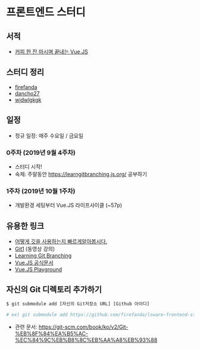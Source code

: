 # 프론트엔드 스터디

## 서적
  - [커피 한 잔 마시며 끝내는 Vue.JS](http://www.kyobobook.co.kr/product/detailViewKor.laf?ejkGb=KOR&mallGb=KOR&barcode=9791190014397&orderClick=LEa&Kc=)

## 스터디 정리
<!-- 자신의 개인 저장소 URL 작성 -->
 - [firefanda](https://github.com/firefanda/lsware-frontend-study)
 - [dancho27](https://github.com/dancho27)
 - [wjdwlgkgk](https://github.com/wjdwlgkgk)

## 일정
 - 정규 일정: 매주 수요일 / 금요일

### 0주차 (2019년 9월 4주차)
 - 스터디 시작!
 - 숙제: 주말동안 https://learngitbranching.js.org/ 공부하기

### 1주차 (2019년 10월 1주차)
 - 개발환경 세팅부터 Vue.JS 라이프사이클 (~57p)

## 유용한 링크
 - [어떻게 깃을 사용하는지 빠르게알아봅시다.](https://www.pigno.se/barn/tutorial-git/docs/#/)
 - [Git1](https://opentutorials.org/module/3733) (동영상 강의)
 - [Learning Git Branching](https://learngitbranching.js.org/)
 - [Vue.JS 공식문서](https://kr.vuejs.org/)
 - [Vue.JS Playground](https://codesandbox.io/s/lsware-frontend-study-vue-sandbox-pw88m?fontsize=14)

## 자신의 Git 디렉토리 추가하기
```bash
$ git submodule add [자신의 Git저장소 URL] [Github 아이디]

# ex) git submodule add https://github.com/firefanda/lsware-frontend-study firefanda
```
 - 관련 문서: https://git-scm.com/book/ko/v2/Git-%EB%8F%84%EA%B5%AC-%EC%84%9C%EB%B8%8C%EB%AA%A8%EB%93%88
